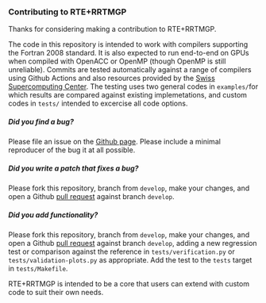### Contributing to RTE+RRTMGP

Thanks for considering making a contribution to RTE+RRTMGP.

The code in this repository is intended to work with compilers supporting the Fortran 2008 standard. It is also expected to run end-to-end on GPUs when compiled with OpenACC or OpenMP (though OpenMP is still unreliable). Commits are tested automatically against a range of compilers using Github Actions and also resources provided by the [Swiss Supercomputing Center](https://cscs.ch). The testing uses two general codes in `examples/`for which results are compared against existing implemetations,  and custom codes in `tests/` intended to excercise all code options.

##### Did you find a bug?

Please file an issue on the [Github page](https://github.com/RobertPincus/rte-rrtmgp/issues). Please include a minimal reproducer of the bug it at all possible.

##### Did you write a patch that fixes a bug?

Please fork this repository, branch from `develop`, make your changes, and open a Github [pull request](https://github.com/RobertPincus/rte-rrtmgp/pulls) against branch `develop`.

##### Did you add functionality?

Please fork this repository, branch from `develop`, make your changes, and open a Github [pull request](https://github.com/RobertPincus/rte-rrtmgp/pulls) against branch `develop`,  adding a new regression test or comparison against the reference in `tests/verification.py` or `tests/validation-plots.py` as appropriate. Add the test to the `tests` target in `tests/Makefile`.

RTE+RRTMGP is intended to be a core that users can extend with custom code to suit their own needs.
